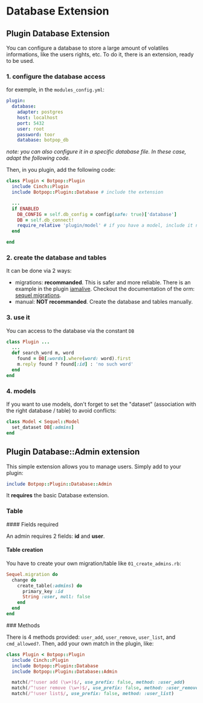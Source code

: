 # Database Extension

## Plugin Database Extension

You can configure a database to store a large amount of volatiles informations,
like the users rights, etc.
To do it, there is an extension, ready to be used.

### 1. configure the database access

for exemple, in the ``modules_config.yml``:
```yaml
plugin:
  database:
    adapter: postgres
    host: localhost
    port: 5432
    user: root
    password: toor
    database: botpop_db
```

*note: you can also configure it in a specific database file.
In these case, adapt the following code.*

Then, in you plugin, add the following code:

```ruby
class Plugin < Botpop::Plugin
  include Cinch::Plugin
  include Botpop::Plugin::Database # include the extension

  ...
  if ENABLED
    DB_CONFIG = self.db_config = config(safe: true)['database']
    DB = self.db_connect!
    require_relative 'plugin/model' # if you have a model, include it now
  end

end
```

### 2. create the database and tables
It can be done via 2 ways:

- migrations: **recommanded**.
  This is safer and more reliable.
  There is an example in the plugin [iamalive](plugins/iamalive/).
  Checkout the documentation of the orm:
  [sequel migrations](http://sequel.jeremyevans.net/rdoc/files/doc/migration_rdoc.html).
- manual: **NOT recommanded**.
  Create the database and tables manually.

### 3. use it

You can access to the database via the constant ``DB``

```ruby
class Plugin ...
  ...
  def search_word m, word
    found = DB[:words].where(word: word).first
    m.reply found ? found[:id] : 'no such word'
  end
end
```

### 4. models

If you want to use models, don't forget to set the "dataset"
(association with the right database / table)
to avoid conflicts:

```ruby
class Model < Sequel::Model
  set_dataset DB[:admins]
end
```

## Plugin Database::Admin extension

This simple extension allows you to manage users.
Simply add to your plugin:

```ruby
include Botpop::Plugin::Database::Admin
```

It **requires** the basic Database extension.

### Table

#### Fields required

An admin requires 2 fields: **id** and **user**.

#### Table creation

You have to create your own migration/table like ``01_create_admins.rb``:

```ruby
Sequel.migration do
  change do
    create_table(:admins) do
      primary_key :id
      String :user, null: false
    end
  end
end
```

### Methods

There is 4 methods provided: ``user_add``, ``user_remove``, ``user_list``, and ``cmd_allowed?``.
Then, add your own match in the plugin, like:

```ruby
class Plugin < Botpop::Plugin
  include Cinch::Plugin
  include Botpop::Plugin::Database
  include Botpop::Plugin::Database::Admin

  match(/^!user add (\w+)$/, use_prefix: false, method: :user_add)
  match(/^!user remove (\w+)$/, use_prefix: false, method: :user_remove)
  match(/^!user list$/, use_prefix: false, method: :user_list)
```

